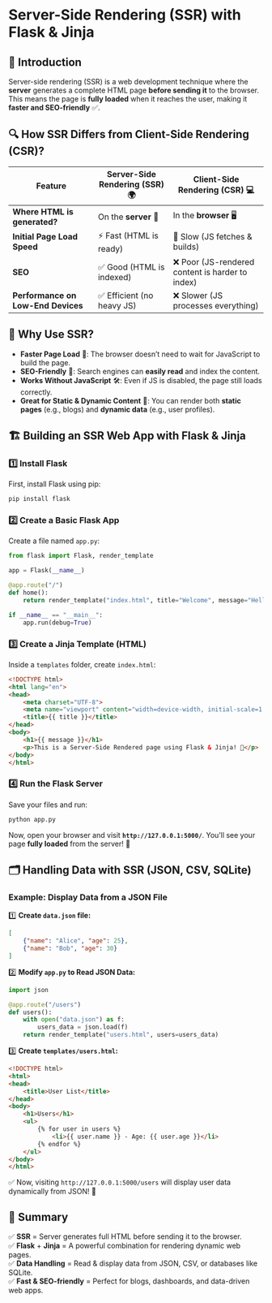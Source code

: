 # Server-Side Rendering (SSR) with Flask & Jinja

## 🚀 Introduction
Server-side rendering (SSR) is a web development technique where the **server** generates a complete HTML page **before sending it** to the browser. This means the page is **fully loaded** when it reaches the user, making it **faster and SEO-friendly** ✅.

## 🔍 How SSR Differs from Client-Side Rendering (CSR)?

| Feature | Server-Side Rendering (SSR) 🌍 | Client-Side Rendering (CSR) 💻 |
|---------|-----------------|----------------|
| **Where HTML is generated?** | On the **server** 🏢 | In the **browser** 🖥 |
| **Initial Page Load Speed** | ⚡ Fast (HTML is ready) | 🐢 Slow (JS fetches & builds) |
| **SEO** | ✅ Good (HTML is indexed) | ❌ Poor (JS-rendered content is harder to index) |
| **Performance on Low-End Devices** | ✅ Efficient (no heavy JS) | ❌ Slower (JS processes everything) |

## 🌟 Why Use SSR?
- **Faster Page Load** 🚀: The browser doesn’t need to wait for JavaScript to build the page.
- **SEO-Friendly** 🧐: Search engines can **easily read** and index the content.
- **Works Without JavaScript** 🛠: Even if JS is disabled, the page still loads correctly.
- **Great for Static & Dynamic Content** 🔄: You can render both **static pages** (e.g., blogs) and **dynamic data** (e.g., user profiles).

## 🏗 Building an SSR Web App with Flask & Jinja

### 1️⃣ Install Flask
First, install Flask using pip:
```bash
pip install flask
```

### 2️⃣ Create a Basic Flask App
Create a file named `app.py`:
```python
from flask import Flask, render_template

app = Flask(__name__)

@app.route("/")
def home():
    return render_template("index.html", title="Welcome", message="Hello, Flask with SSR! 🚀")

if __name__ == "__main__":
    app.run(debug=True)
```

### 3️⃣ Create a Jinja Template (HTML)
Inside a `templates` folder, create `index.html`:
```html
<!DOCTYPE html>
<html lang="en">
<head>
    <meta charset="UTF-8">
    <meta name="viewport" content="width=device-width, initial-scale=1.0">
    <title>{{ title }}</title>
</head>
<body>
    <h1>{{ message }}</h1>
    <p>This is a Server-Side Rendered page using Flask & Jinja! 🎉</p>
</body>
</html>
```

### 4️⃣ Run the Flask Server
Save your files and run:
```bash
python app.py
```
Now, open your browser and visit **`http://127.0.0.1:5000/`**. You’ll see your page **fully loaded** from the server! 🎉

## 🗂 Handling Data with SSR (JSON, CSV, SQLite)

### Example: Display Data from a JSON File

1️⃣ **Create `data.json` file:**
```json
[
    {"name": "Alice", "age": 25},
    {"name": "Bob", "age": 30}
]
```

2️⃣ **Modify `app.py` to Read JSON Data:**
```python
import json

@app.route("/users")
def users():
    with open("data.json") as f:
        users_data = json.load(f)
    return render_template("users.html", users=users_data)
```

3️⃣ **Create `templates/users.html`:**
```html
<!DOCTYPE html>
<html>
<head>
    <title>User List</title>
</head>
<body>
    <h1>Users</h1>
    <ul>
        {% for user in users %}
            <li>{{ user.name }} - Age: {{ user.age }}</li>
        {% endfor %}
    </ul>
</body>
</html>
```

✅ Now, visiting `http://127.0.0.1:5000/users` will display user data dynamically from JSON! 🚀

## 🎯 Summary
✅ **SSR** = Server generates full HTML before sending it to the browser.  
✅ **Flask** + **Jinja** = A powerful combination for rendering dynamic web pages.  
✅ **Data Handling** = Read & display data from JSON, CSV, or databases like SQLite.  
✅ **Fast & SEO-friendly** = Perfect for blogs, dashboards, and data-driven web apps.  
